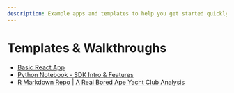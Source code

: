 ```yaml
---
description: Example apps and templates to help you get started quickly.
---
```


# Templates & Walkthroughs

* [Basic React App](https://github.com/FlipsideCrypto/sdk/tree/main/examples/js/react-app)
* [Python Notebook - SDK Intro & Features](https://github.com/FlipsideCrypto/sdk/tree/main/examples/python/notebooks)
* [R Markdown Repo](https://github.com/FlipsideCrypto/sdk/tree/main/examples/r) | [A Real Bored Ape Yacht Club Analysis](https://science.flipsidecrypto.xyz/content/cde48707-2e25-45e8-bd1f-451482c4efed/shroomDK\_BAYC\_example.html)
